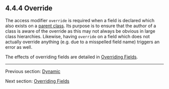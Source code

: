 ## 4.4.4 Override

The access modifier `override` is required when a field is declared which also exists on a [parent class](inheritance.md). Its purpose is to ensure that the author of a class is aware of the override as this may not always be obvious in large class hierarchies. Likewise, having `override` on a field which does not actually override anything (e.g. due to a misspelled field name) triggers an error as well.

The effects of overriding fields are detailed in [Overriding Fields](overriding_fields.md).

---

Previous section: [Dynamic](dynamic.md)

Next section: [Overriding Fields](overriding_fields.md)